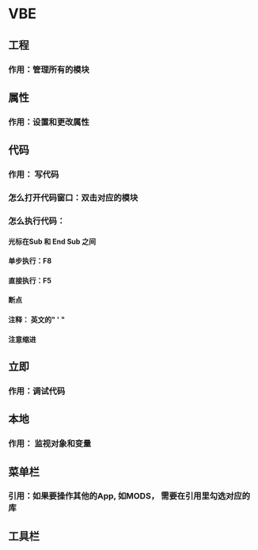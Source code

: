 # VBE
## 工程
### 作用：管理所有的模块



## 属性
### 作用：设置和更改属性

## 代码
### 作用： 写代码
### 怎么打开代码窗口：双击对应的模块
### 怎么执行代码：
#### 光标在Sub 和 End Sub 之间
#### 单步执行：F8
#### 直接执行：F5
#### 断点
#### 注释： 英文的" ' "
#### 注意缩进


## 立即
### 作用：调试代码


## 本地
### 作用： 监视对象和变量


## 菜单栏

### 引用：如果要操作其他的App, 如MODS， 需要在引用里勾选对应的库

## 工具栏